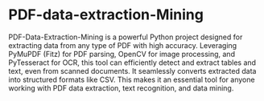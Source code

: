 # PDF-data-extraction-Mining
PDF-Data-Extraction-Mining is a powerful Python project designed for extracting data from any type of PDF with high accuracy. Leveraging PyMuPDF (Fitz) for PDF parsing, OpenCV for image processing, and PyTesseract for OCR, this tool can efficiently detect and extract tables and text, even from scanned documents. It seamlessly converts extracted data into structured formats like CSV. This makes it an essential tool for anyone working with PDF data extraction, text recognition, and data mining.
